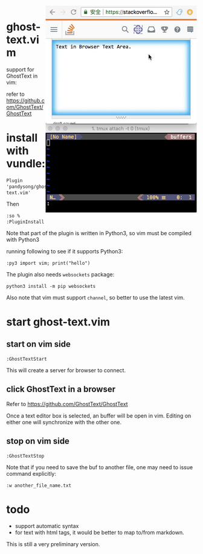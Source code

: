 <img src="demo/demo.gif" alt="demo screencast" align="right">

# ghost-text.vim

support for GhostText in vim:

refer to https://github.com/GhostText/GhostText

# install with vundle:

```
Plugin 'pandysong/ghost-text.vim'
```

Then 
```
:so %
:PluginInstall
```

Note that part of the plugin is written in Python3, so vim must be compiled with
Python3

running following to see if it supports Python3:
```
:py3 import vim; print("hello")
```

The plugin also needs `websockets` package:

```
python3 install -m pip websockets
```

Also note that vim must support `channel`, so better to use the latest vim.

# start ghost-text.vim

## start on vim side
```
:GhostTextStart
```

This will create a server for browser to connect. 

## click GhostText in a browser

Refer to https://github.com/GhostText/GhostText

Once a text editor box is selected, an buffer will be open in vim. Editing on
either one will synchronize with the other one.

## stop on vim side

```
:GhostTextStop
```

Note that if you need to save the buf to another file, one may need to issue
command explicitly:

```
:w another_file_name.txt
```


# todo 

- support automatic syntax
- for text with html tags, it would be better to map to/from markdown.

This is still a very preliminary version.
